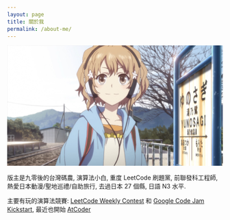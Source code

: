 ```yaml
---
layout: page
title: 關於我
permalink: /about-me/
---
```


![私輝きたいんです！](/assets/images/ohana.jpg)

版主是九零後的台灣碼農, 演算法小白, 重度 LeetCode 刷題黨, 前聯發科工程師, 熱愛日本動漫/聖地巡禮/自助旅行, 去過日本 27 個縣, 日語 N3 水平.

主要有玩的演算法競賽: [LeetCode Weekly Contest](https://leetcode.com/contest/) 和 [Google Code Jam Kickstart](https://codingcompetitions.withgoogle.com/kickstart), 最近也開始 [AtCoder](https://atcoder.jp/)